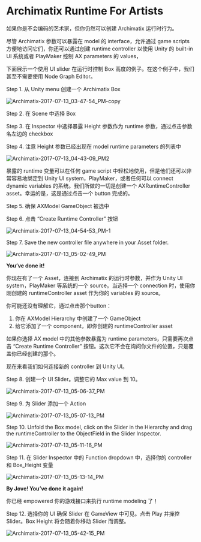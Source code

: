 # Archimatix Runtime For Artists

如果你是不会编码的艺术家，但你仍然可以创建 Archimatix 运行时行为。

尽管 Archimatix 参数可以暴露在 model 的 interface，允许通过 game scripts 方便地访问它们，你还可以通过创建 runtime controller 以使用 Unity 的 built-in UI 系统或者 PlayMaker 控制 AX parameters 的 values，

下面展示一个使用 UI slider 在运行时控制 Box 高度的例子。在这个例子中，我们甚至不需要使用 Node Graph Editor。


Step 1. 从 Unity menu 创建一个 Archimatix Box

![Archimatix-2017-07-13_03-47-54_PM-copy](Image/Archimatix-2017-07-13_03-47-54_PM-copy.jpg)

Step 2. 在 Scene 中选择 Box

Step 3. 在 Inspector 中选择暴露 Height 参数作为 runtime 参数，通过点击参数名左边的 checkbox

Step 4. 注意 Height 参数已经出现在 model runtime parameters 的列表中

![Archimatix-2017-07-13_04-43-09_PM2](Image/Archimatix-2017-07-13_04-43-09_PM2.jpg)

暴露的 runtime 变量可以在任何 game script 中轻松地使用，但是他们还可以非常容易地绑定到 Unity UI system，PlayMaker，或者任何可以 connect dynamic variables 的系统。我们所做的一切是创建一个 AXRuntimeController asset。幸运的是，这是通过点击一个 button 完成的。

Step 5. 确保 AXModel GameObject 被选中

Step 6. 点击 “Create Runtime Controller” 按钮

![Archimatix-2017-07-13_04-54-53_PM-1](Image/Archimatix-2017-07-13_04-54-53_PM-1.jpg)

Step 7. Save the new controller file anywhere  in your Asset folder.

![Archimatix-2017-07-13_05-02-49_PM](Image/Archimatix-2017-07-13_05-02-49_PM.jpg)

**You’ve done it!**

你现在有了一个 Asset，连接到 Archimatix 的运行时参数，并作为 Unity UI system，PlayMaker 等系统的一个 source。当选择一个 connection 时，使用你刚创建的 runtimeController asset 作为你的 variables 的 source。

你可能还没有理解它，通过点击那个button：

1. 你在 AXModel Hierarchy 中创建了一个 GameObject
2. 给它添加了一个 component，即你创建的 runtimeController asset

如果你选择 AX model 中的其他参数暴露为 runtime parameters，只需要再次点击 “Create Runtime Controller” 按钮。这次它不会在询问你文件的位置，只是覆盖你已经创建的那个。

现在来看我们如何连接新的 controller 到 Unity UI。

Step 8. 创建一个 UI Slider。调整它的 Max value 到 10。

![Archimatix-2017-07-13_05-06-37_PM](Image/Archimatix-2017-07-13_05-06-37_PM.jpg)

Step 9. 为 Slider 添加一个 Action

![Archimatix-2017-07-13_05-07-13_PM](Image/Archimatix-2017-07-13_05-07-13_PM.jpg)

Step 10. Unfold the Box model, click on the Slider in the Hierarchy and drag the runtimeController to the ObjectField in the Slider Inspector.

![Archimatix-2017-07-13_05-11-16_PM](Image/Archimatix-2017-07-13_05-11-16_PM.jpg)

Step 11. 在 Slider Inspector 中的 Function dropdown 中，选择你的 controller 和 Box_Height 变量

![Archimatix-2017-07-13_05-13-14_PM](Image/Archimatix-2017-07-13_05-13-14_PM.jpg)

**By Jove! You’ve done it again!**

你已经 empowered 你的游戏接口来执行 runtime modeling 了！

Step 12. 选择你的 UI 确保 Slider 在 GameView 中可见。点击 Play 并操控 Slider。Box Height 将会随着你移动 Slider 而调整。

![Archimatix-2017-07-13_05-42-15_PM](Image/Archimatix-2017-07-13_05-42-15_PM.jpg)
